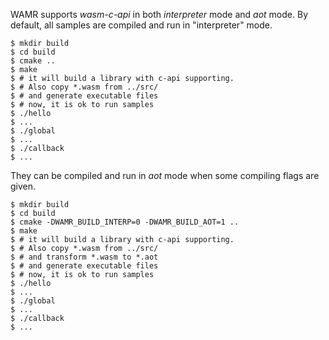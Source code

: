 WAMR supports *wasm-c-api* in both *interpreter* mode and *aot* mode. By default,
all samples are compiled and run in "interpreter" mode.

``` shell
$ mkdir build
$ cd build
$ cmake ..
$ make
$ # it will build a library with c-api supporting.
$ # Also copy *.wasm from ../src/
$ # and generate executable files
$ # now, it is ok to run samples
$ ./hello
$ ...
$ ./global
$ ...
$ ./callback
$ ...
```

They can be compiled and run in *aot* mode when some compiling flags are given.

``` shell
$ mkdir build
$ cd build
$ cmake -DWAMR_BUILD_INTERP=0 -DWAMR_BUILD_AOT=1 ..
$ make
$ # it will build a library with c-api supporting.
$ # Also copy *.wasm from ../src/
$ # and transform *.wasm to *.aot
$ # and generate executable files
$ # now, it is ok to run samples
$ ./hello
$ ...
$ ./global
$ ...
$ ./callback
$ ...
```